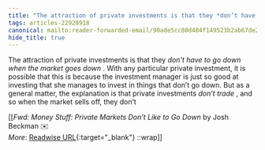 ```yaml
---
title: "The attraction of private investments is that they *don’t have ..."
tags: articles-22928918
canonical: mailto:reader-forwarded-email/90ade5cc80d404f149523b2ab67de266
hide_title: true
---
```


The attraction of private investments is that they *don’t have to go down when the market goes down* . With any particular private investment, it is possible that this is because the investment manager is just so good at investing that she manages to invest in things that don’t go down. But as a general matter, the explanation is that private investments *don’t trade* , and so when the market sells off, they don’t


[[<cite>_Fwd: Money Stuff: Private Markets Don’t Like to Go Down_</cite> by Josh Beckman ✉️<br>
_More_: [Readwise URL](https://readwise.io/open/450227275){:target="_blank"}
::wrap]]